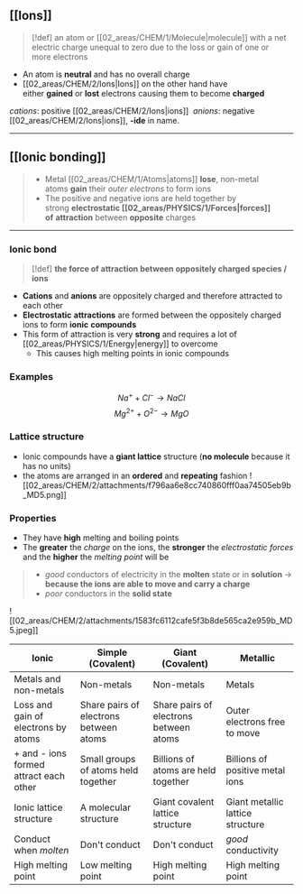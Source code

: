 ## [[Ions]]

> [!def] an atom or [[02_areas/CHEM/1/Molecule|molecule]] with a net electric charge unequal to zero due to the loss or gain of one or more electrons

- An atom is **neutral** and has no overall charge  
- [[02_areas/CHEM/2/Ions|Ions]] on the other hand have either **gained** or **lost** electrons causing them to become **charged**

_cations_: positive [[02_areas/CHEM/2/Ions|ions]] 
_anions_: negative [[02_areas/CHEM/2/Ions|ions]], **-ide** in name.

---

## [[Ionic bonding]]

> - Metal [[02_areas/CHEM/1/Atoms|atoms]] **lose**, non-metal atoms **gain** their *outer electrons* to form ions
> - The positive and negative ions are held together by strong **electrostatic [[02_areas/PHYSICS/1/Forces|forces]] of** **attraction** between **opposite** charges

---
### Ionic bond
> [!def] **the force of attraction between oppositely charged species / ions**
- **Cations** and **anions** are oppositely charged and therefore attracted to each other
- **Electrostatic** **attractions** are formed between the oppositely charged ions to form **ionic** **compounds**
- This form of attraction is very **strong** and requires a lot of [[02_areas/PHYSICS/1/Energy|energy]] to overcome
    - This causes high melting points in ionic compounds

### Examples
$$Na^+ + Cl^- \to NaCl$$
$$Mg^{2+} + O^{2-} \to MgO$$
### Lattice structure
- Ionic compounds have a **giant lattice** structure (**no molecule** because it has no units)
- the atoms are arranged in an **ordered** and **repeating** fashion
![[02_areas/CHEM/2/attachments/f796aa6e8cc740860fff0aa74505eb9b_MD5.png]]
### Properties
- They have **high** melting and boiling points
- The **greater** the *charge* on the ions, the **stronger** the *electrostatic forces* and the **higher** the *melting point* will be
> - *good* conductors of electricity in the **molten** state or in **solution** -> **because the ions are able to move and carry a charge**
> - *poor* conductors in the **solid state**

![[02_areas/CHEM/2/attachments/1583fc6112cafe5f3b8de565ca2e959b_MD5.jpeg]]

| Ionic                                  | Simple (Covalent)                      | Giant (Covalent)                       | Metallic                         |
| -------------------------------------- | -------------------------------------- | -------------------------------------- | -------------------------------- |
| Metals and non-metals                  | Non-metals                             | Non-metals                             | Metals                           |
| Loss and gain of electrons by atoms    | Share pairs of electrons between atoms | Share pairs of electrons between atoms | Outer electrons free to move     |
| + and - ions formed attract each other | Small groups of atoms held together    | Billions of atoms are held together    | Billions of positive metal ions  |
| Ionic lattice structure                | A molecular structure                  | Giant covalent lattice structure       | Giant metallic lattice structure |
| Conduct when *molten*                  | Don't conduct                          | Don't conduct                          | *good* conductivity              |
| High melting point                     | Low melting point                      | High melting point                     | High melting point               |
